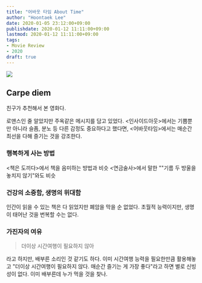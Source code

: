 ```yaml
---
title: "어바웃 타임 About Time"
author: "Hoontaek Lee"
date: 2020-01-05 23:12:00+09:00
publishdate: 2020-01-12 11:11:00+09:00
lastmod: 2020-01-12 11:11:00+09:00
tags:
- Movie Review
- 2020
draft: true
---
```


![](https://movie-phinf.pstatic.net/20130828_195/1377677053775aFJQA_JPEG/movie_image.jpg?type=m665_443_2)

## Carpe diem

친구가 추천해서 본 영화다.

로맨스인 줄 알았지만 주옥같은 메시지를 담고 있었다. <인사이드아웃>에서는 기쁨뿐만 아니라 슬픔, 분노 등 다른 감정도 중요하다고 했다면, <어바웃타임>에서는 매순간 최선을 다해 즐기는 것을 강조한다.

### 행복하게 사는 방법
<책은 도끼다>에서 책을 음미하는 방법과 비슷
<연금술사>에서 말한 ""기름 두 방울을 놓치지 않기"와도 비슷

### 건강의 소중함, 생명의 위대함
인간이 읽을 수 있는 책은 다 읽었지만 폐암을 막을 순 없었다.
초월적 능력이지만, 생명이 태어난 것을 번복할 수는 없다.

### 가진자의 여유
> 더이상 시간여행이 필요하지 않아
>
라고 하지만, 배부른 소리인 것 같기도 하다. 이미 시간여행 능력을 필요한만큼 활용해놓고 "더이상 시간여행이 필요하지 않다. 매순간 즐기는 게 가장 좋다"라고 하면 별로 신빙성이 없다. 이미 배부른데 누가 먹을 것을 찾나.

